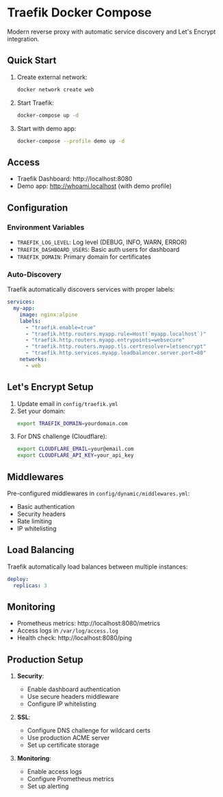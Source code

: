 # Traefik Docker Compose

Modern reverse proxy with automatic service discovery and Let's Encrypt integration.

## Quick Start

1. Create external network:
   ```bash
   docker network create web
   ```

2. Start Traefik:
   ```bash
   docker-compose up -d
   ```

3. Start with demo app:
   ```bash
   docker-compose --profile demo up -d
   ```

## Access
- Traefik Dashboard: http://localhost:8080
- Demo app: http://whoami.localhost (with demo profile)

## Configuration

### Environment Variables
- `TRAEFIK_LOG_LEVEL`: Log level (DEBUG, INFO, WARN, ERROR)
- `TRAEFIK_DASHBOARD_USERS`: Basic auth users for dashboard
- `TRAEFIK_DOMAIN`: Primary domain for certificates

### Auto-Discovery
Traefik automatically discovers services with proper labels:

```yaml
services:
  my-app:
    image: nginx:alpine
    labels:
      - "traefik.enable=true"
      - "traefik.http.routers.myapp.rule=Host(`myapp.localhost`)"
      - "traefik.http.routers.myapp.entrypoints=websecure"
      - "traefik.http.routers.myapp.tls.certresolver=letsencrypt"
      - "traefik.http.services.myapp.loadbalancer.server.port=80"
    networks:
      - web
```

## Let's Encrypt Setup

1. Update email in `config/traefik.yml`
2. Set your domain:
   ```bash
   export TRAEFIK_DOMAIN=yourdomain.com
   ```
3. For DNS challenge (Cloudflare):
   ```bash
   export CLOUDFLARE_EMAIL=your@email.com
   export CLOUDFLARE_API_KEY=your_api_key
   ```

## Middlewares

Pre-configured middlewares in `config/dynamic/middlewares.yml`:
- Basic authentication
- Security headers
- Rate limiting
- IP whitelisting

## Load Balancing

Traefik automatically load balances between multiple instances:
```yaml
deploy:
  replicas: 3
```

## Monitoring

- Prometheus metrics: http://localhost:8080/metrics
- Access logs in `/var/log/access.log`
- Health check: http://localhost:8080/ping

## Production Setup

1. **Security**: 
   - Enable dashboard authentication
   - Use secure headers middleware
   - Configure IP whitelisting

2. **SSL**:
   - Configure DNS challenge for wildcard certs
   - Use production ACME server
   - Set up certificate storage

3. **Monitoring**:
   - Enable access logs
   - Configure Prometheus metrics
   - Set up alerting
